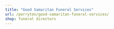 ```yaml
---
title: "Good Samaritan Funeral Services"
url: /perryton/good-samaritan-funeral-services/
shop: funeral directors
---
```

